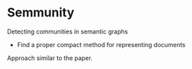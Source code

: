# Semmunity
Detecting communities in semantic graphs

* Find a proper compact method for representing documents

Approach similar to the paper.
